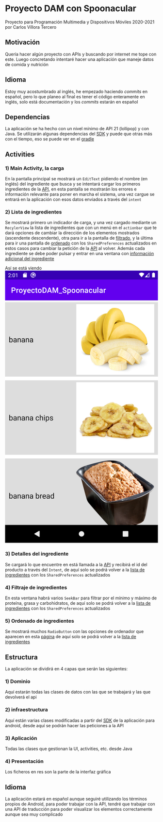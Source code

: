 # Proyecto DAM con Spoonacular

Proyecto para Programación Multimedia y Dispositivos Móviles 2020-2021 por Carlos Víllora Tercero

## Motivación

Quería hacer algún proyecto con APIs y buscando por internet me tope con este. Luego concretando intentaré hacer una aplicación que maneje datos de comida y nutrición

## Idioma

Estoy muy acostumbrado al inglés, he empezado haciendo *commits* en español, pero lo que planeo al final es tener el código enteramente en inglés, solo está documentación y los *commits* estarán en español

## Dependencias

La aplicación se ha hecho con un nivel mínimo de API 21 (lollipop) y con Java. Se utilizarán algunas dependencias del  [SDK](https://spoonacular.com/food-api/sdk) y puede que otras más con el tiempo, eso se puede ver en el [gradle](./app/build.gradle)

## Activities

### 1) Main Activity, la carga

En la pantalla principal se mostrará un `EditText` pidiendo el nombre (en inglés) del ingrediente que busca y se intentará cargar los primeros ingredientes de la [API](https://spoonacular.com/food-api/docs#Ingredient-Search), en esta pantalla se mostrarán los errores e información relevante para poner en marcha el sistema, una vez cargue se entrará en la aplicación con esos datos enviados a través del `intent`

### 2) Lista de ingredientes

Se mostrará primero un indicador de carga, y una vez cargado mediante un `RecylerView` la lista de ingredientes que con un menú en el `actionbar` que te dará opciones de cambiar la dirección de los elementos mostrados (ascendente descendente), otra para ir a la pantalla de [filtrado](#4-filtraje-de-ingredientes), y la última para ir una pantalla de [ordenado](#5-ordenado-de-ingredientes) con los `SharedPreferences` actualizados en estos casos para cambiar la petición de la [API](https://spoonacular.com/food-api/docs#Ingredient-Search) al volver. Además cada ingrediente se debe poder pulsar y entrar en una ventana con [información adicional del ingrediente](#3-detalles-del-ingrediente)

Así se está viendo
![Lista imagen](/resources/captura_lista.png)

### 3) Detalles del ingrediente

Se cargará lo que encuentre en está llamada a la [API](https://spoonacular.com/food-api/docs#Get-Ingredient-Information) y recibirá el id del producto a través del `Intent`, de aquí solo se podrá volver a la [lista de ingredientes](#2-lista-de-ingredientes) con los `SharedPreferences` actualizados

### 4) Filtraje de ingredientes

En esta ventana habrá varios `SeekBar` para filtrar por el mínimo y máximo de proteína, grasa y carbohidratos, de aquí solo se podrá volver a la [lista de ingredientes](#2-lista-de-ingredientes) con los `SharedPreferences` actualizados

### 5) Ordenado de ingredientes

Se mostrará muchos `RadioButton` con las opciones de ordenador que aparecen en esta [página](https://spoonacular.com/food-api/docs#Recipe-Sorting-Options) de aquí solo se podrá volver a la [lista de ingredientes](#2-lista-de-ingredientes) 

## Estructura

La aplicación se dividirá en 4 capas que serán las siguientes:

### 1) Dominio

Aquí estarán todas las clases de datos con las que se trabajará y las que devolverá el api

### 2) infraestructura

Aquí están varias clases modificadas a partir del [SDK](https://spoonacular.com/food-api/sdk) de la aplicación para android, desde aquí se podrán hacer las peticiones a la API

### 3) Aplicación

Todas las clases que gestionan la UI, activities, etc. desde Java

### 4) Presentación

Los ficheros en res son la parte de la interfaz gráfica

## Idioma

La aplicación estará en español aunque seguiré utilizando los términos propios de Android, para poder trabajar con la API, tendré que trabajar con una API de traducción para poder visualizar los elementos correctamente aunque sea muy complicado
